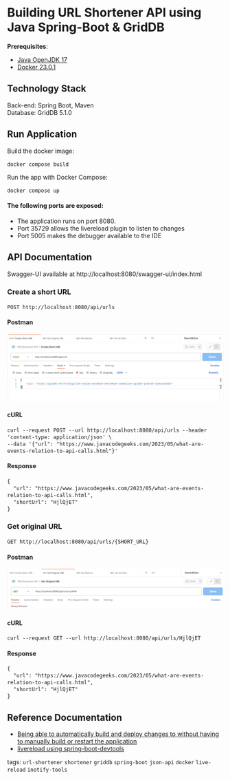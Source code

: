 # Building URL Shortener API using Java Spring-Boot & GridDB

**Prerequisites**:

- [Java OpenJDK 17](https://bit.ly/openjdk1706)
- [Docker 23.0.1](https://docs.docker.com/engine/install/)

## Technology Stack
Back-end: Spring Boot, Maven\
Database: GridDB 5.1.0


## Run Application
Build the docker image: 
```shell
docker compose build
```

Run the app with Docker Compose:

```shell
docker compose up
```


#### The following ports are exposed:
* The application runs on port 8080.
* Port 35729 allows the livereload plugin to listen to changes
* Port 5005 makes the debugger available to the IDE

## API Documentation
Swagger-UI available at http://localhost:8080/swagger-ui/index.html

### Create a short URL
`POST http://localhost:8080/api/urls`

#### Postman
<div align="left">
    <img src="https://raw.githubusercontent.com/alifruliarso/griddb-url-shortener/main/screenshoot/Create-shortURL.png" alt="Create short URL" title="Create short URL"</img>
</div>

#### cURL
    curl --request POST --url http://localhost:8080/api/urls --header 'content-type: application/json' \
    --data '{"url": "https://www.javacodegeeks.com/2023/05/what-are-events-relation-to-api-calls.html"}' 

#### Response

    {
      "url": "https://www.javacodegeeks.com/2023/05/what-are-events-relation-to-api-calls.html",
      "shortUrl": "HjlQjET"
    }

### Get original URL
`GET http://localhost:8080/api/urls/{SHORT_URL}`

#### Postman
<div align="left">
    <img src="https://raw.githubusercontent.com/alifruliarso/griddb-url-shortener/main/screenshoot/Get-originalURL.png" alt="Get original URL" title="Get original URL"</img>
</div>

#### cURL
    curl --request GET --url http://localhost:8080/api/urls/HjlQjET

#### Response

    {
      "url": "https://www.javacodegeeks.com/2023/05/what-are-events-relation-to-api-calls.html",
      "shortUrl": "HjlQjET"
    }


## Reference Documentation
* [Being able to automatically build and deploy changes to without having to manually build or restart the application](https://medium.com/trantor-inc/developing-spring-boot-applications-in-docker-locally-4ec922f4cb45)
* [livereload using spring-boot-devtools](https://docs.spring.io/spring-boot/docs/current/reference/html/using.html#using.devtools)


tags: `url-shortener` `shortener` `griddb` `spring-boot` `json-api` `docker` `live-reload` `inotify-tools`
